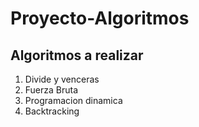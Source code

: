 # Proyecto-Algoritmos
<h2>Algoritmos a realizar</h2>

<ol>
    <li>Divide y venceras</li>
    <li>Fuerza Bruta</li>
    <li>Programacion dinamica</li>
    <li>Backtracking</li>
</ol>